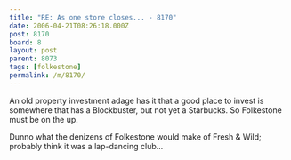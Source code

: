 ```yaml
---
title: "RE: As one store closes... - 8170"
date: 2006-04-21T08:26:18.000Z
post: 8170
board: 8
layout: post
parent: 8073
tags: [folkestone]
permalink: /m/8170/
---
```

An old property investment adage has it that a good place to invest is somewhere that has a Blockbuster, but not yet a Starbucks. So Folkestone must be on the up.

Dunno what the denizens of Folkestone would make of Fresh & Wild; probably think it was a lap-dancing club...
